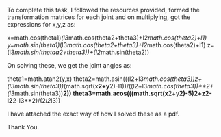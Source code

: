 To complete this task, I followed the resources provided, formed the transformation matrices for each joint and on multiplying, got the expressions for x,y,z as:

x=math.cos(theta1)*(l3*math.cos(theta2+theta3)+l2*math.cos(theta2)+l1)
y=math.sin(theta1)*(l3*math.cos(theta2+theta3)+l2*math.cos(theta2)+l1)
z=(l3*math.sin(thetaa2+theta3))+(l2*math.sin(theta2))

On solving these, we get the joint angles as:

theta1=math.atan2(y,x)
theta2=math.asin(((l2+l3*math.cos(theta3))*z+(l3*math.sin(theta3))*(math.sqrt(x**2+y**2)-l1))/((l2+l3*math.cos(theta3))**2+(l3*math.sin(theta3))**2))
theta3=math.acos(((math.sqrt(x**2+y**2)-5)**2+z**2-l2**2-l3**2)/(2*l2*l3))


I have attached the exact way of how I solved these as a pdf.

Thank You.